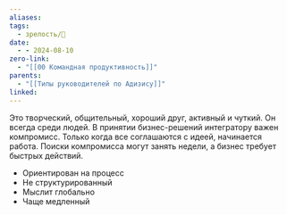 ```yaml
---
aliases: 
tags:
  - зрелость/🌱
date:
  - - 2024-08-10
zero-link:
  - "[[00 Командная продуктивность]]"
parents:
  - "[[Типы руководителей по Адизису]]"
linked:
---
```

Это творческий, общительный, хороший друг, активный и чуткий. Он всегда среди людей. В принятии бизнес-решений интегратору важен компромисс. Только когда все соглашаются с идеей, начинается работа. Поиски компромисса могут занять недели, а бизнес требует быстрых действий.

- Ориентирован на процесс
- Не структурированный
- Мыслит глобально
- Чаще медленный
